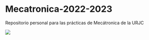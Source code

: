 # Mecatronica-2022-2023
Repositorio personal para las prácticas de Mecátronica de la URJC 

![](http://www.fanpop.com/clubs/penguins-of-madagascar/images/37800672/title/hello-photo)

